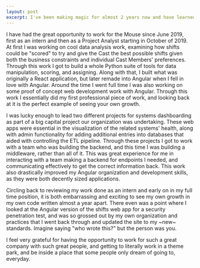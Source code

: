 ```yaml
---
layout: post
excerpt: I've been making magic for almost 2 years now and have learned a lot.
---
```

I have had the great opportunity to work for the Mouse since June 2019, first as an intern and then as a Project Analyst starting in October of 2019. At first I was working on cool data analysis work, examining how shifts could be "scored" to try and give the Cast the best possible shifts given both the business constraints and individual Cast Members' preferences. Through this work I got to build a whole Python suite of tools for data manipulation, scoring, and assigning. Along with that, I built what was originally a React application, but later remade into Angular when I fell in love with Angular. Around the time I went full time I was also working on some proof of concept web development work with Angular. Through this work I essentially did my first professional piece of work, and looking back at it is the perfect example of seeing your own growth.

I was lucky enough to lead two different projects for systems dashboarding as part of a big capital project our organization was undertaking. These web apps were essential in the visualization of the related systems' health, along with admin functionality for adding additional entries into databases that aided with controlling the ETL pipeline. Through these projects I got to work with a team who was building the backend, and this time I was building a middleware, rather than all of it. This was great experience for me in interacting with a team making a backend for endpoints I needed, and communicating effectively to get the correct information back. This work also drastically improved my Angular organization and development skills, as they were both decently sized applications.

Circling back to reviewing my work done as an intern and early on in my full time position, it is both embarrassing and exciting to see my own growth in my own code written almost a year apart. There even was a point where I looked at the Angular version of the shifts web app for a security penetration test, and was so grossed out by my own organization and practices that I went back through and updated the site to my ~new~ standards. Imagine saying "who wrote this?" but the person was you.

I feel very grateful for having the opportunity to work for such a great company with such great people, and getting to literally work in a theme park, and be inside a place that some people only dream of going to, everyday.
